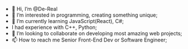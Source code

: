 - 👋 Hi, I’m @De-Real
- 👀 I’m interested in programming, creating something unique;
- 🌱 I’m currently learning JavaScript(React), C#;
- I had experience with C++, Python;
- 💞️ I’m looking to collaborate on developing most amazing web projects;
- 📫 How to reach me Senior Front-End Dev or Software Engineer;

<!---
De-Real/De-Real is a ✨ special ✨ repository because its `README.md` (this file) appears on your GitHub profile.
You can click the Preview link to take a look at your changes.
--->
